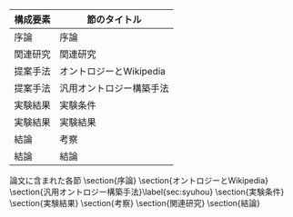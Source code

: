 構成要素 | 節のタイトル
 --- | --- 
序論 | 序論
関連研究 | 関連研究
提案手法 | オントロジーとWikipedia
提案手法 | 汎用オントロジー構築手法
実験結果 | 実験条件
実験結果 | 実験結果
結論 | 考察
結論 | 結論

論文に含まれた各節
\section{序論}
\section{オントロジーとWikipedia}
\section{汎用オントロジー構築手法}\label{sec:syuhou}
\section{実験条件}
\section{実験結果}
\section{考察}
\section{関連研究}
\section{結論}
